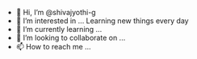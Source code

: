 - 👋 Hi, I’m @shivajyothi-g
- 👀 I’m interested in ...  Learning new things every day 
- 🌱 I’m currently learning ...  
- 💞️ I’m looking to collaborate on ...  
- 📫 How to reach me ... 

<!---
shivajyothi-g/shivajyothi-g is a ✨ special ✨ repository because its `README.md` (this file) appears on your GitHub profile.
You can click the Preview link to take a look at your changes.
--->
